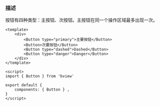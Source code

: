 
### 描述

按钮有四种类型：主按钮、次按钮。主按钮在同一个操作区域最多出现一次。

```vue
<template>
    <div>
        <Button type="primary">主要按钮</Button>
        <Button>次要按钮</Button>
        <Button type="dashed">Dashed</Button>
        <Button type="danger">Danger</Button>
    </div>
</template>

<script>
import { Button } from 'bview'

export default {
    components: { Button } ,
}
</script>
```